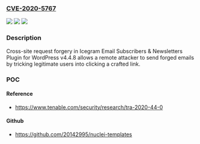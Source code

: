 ### [CVE-2020-5767](https://cve.mitre.org/cgi-bin/cvename.cgi?name=CVE-2020-5767)
![](https://img.shields.io/static/v1?label=Product&message=Icegram%20Email%20Subscribers%20%26%20Newsletters%20Plugin%20for%20WordPress&color=blue)
![](https://img.shields.io/static/v1?label=Version&message=n%2Fa&color=blue)
![](https://img.shields.io/static/v1?label=Vulnerability&message=Cross-site%20Request%20Forgery&color=brighgreen)

### Description

Cross-site request forgery in Icegram Email Subscribers & Newsletters Plugin for WordPress v4.4.8 allows a remote attacker to send forged emails by tricking legitimate users into clicking a crafted link.

### POC

#### Reference
- https://www.tenable.com/security/research/tra-2020-44-0

#### Github
- https://github.com/20142995/nuclei-templates

